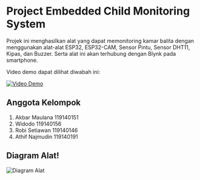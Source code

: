 # Project Embedded Child Monitoring System
Projek ini menghasilkan alat yang dapat memonitoring kamar balita dengan menggunakan alat-alat ESP32, ESP32-CAM, Sensor Pintu, Sensor DHT11, Kipas,  dan Buzzer. Serta alat ini akan terhubung dengan Blynk pada smartphone.

Video demo dapat dilihat diwabah ini:

 [![Video Demo](https://img.youtube.com/vi/bpQRUnW4Bow/0.jpg)](https://www.youtube.com/embed/bpQRUnW4Bow)
 
## Anggota Kelompok
1. Akbar Maulana 119140151
2. Widodo 119140156
3. Robi Setiawan 119140146
4. Athif Najmudin 119140191

## Diagram Alat!
![Diagram Alat](https://user-images.githubusercontent.com/83702513/147822942-e78218df-c8d9-422e-843d-c26e57b9b21c.png)
